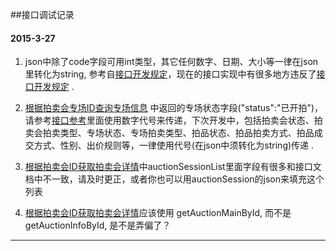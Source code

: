##接口调试记录

#### 2015-3-27

1. json中除了code字段可用int类型，其它任何数字、日期、大小等一律在json里转化为string, 参考自[接口开发规定](README.md)，现在的接口实现中有很多地方违反了[接口开发规定](README.md) . 

2. [根据拍卖会专场ID查询专场信息](首页/拍卖会信息相关接口.md#4) 中返回的专场状态字段("status":"已开拍")，请参考[接口参考](接口参考.md)里面使用数字代号来传递，下次开发中，包括拍卖会状态、拍卖会拍卖类型、专场状态、专场拍卖类型、拍品状态、拍品拍卖方式、拍品成交方式、性别、出价规则等，一律使用代号(在json中须转化为string)传递 .
3. [根据拍卖会ID获取拍卖会详情](首页/拍卖会信息相关接口.md#2)中auctionSessionList里面字段有很多和接口文档中不一致，请及时更正，或者你也可以用auctionSession的json来填充这个列表
4. [根据拍卖会ID获取拍卖会详情](首页/拍卖会信息相关接口.md#2)应该使用 getAuctionMainById, 而不是 getAuctionInfoById, 是不是弄偏了？

---






